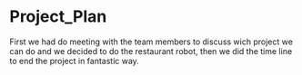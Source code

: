 # Project_Plan
First we had do meeting with the team members to discuss wich project we can do and we decided to do the restaurant robot, then we did the time line to end the project in fantastic way.
